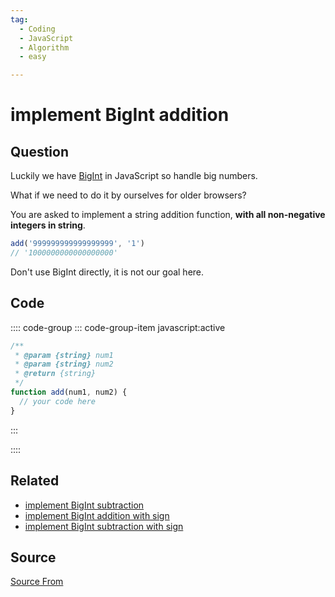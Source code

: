 ```yaml
---
tag:
  - Coding
  - JavaScript
  - Algorithm
  - easy

---
```

  
# implement BigInt addition

## Question
Luckily we have [BigInt](https://developer.mozilla.org/en-US/docs/Web/JavaScript/Reference/Global_Objects/BigInt) in JavaScript so handle big numbers.

What if we need to do it by ourselves for older browsers?

You are asked to implement a string addition function, **with all non-negative integers in string**.

```js
add('999999999999999999', '1')
// '1000000000000000000'
```

Don't use BigInt directly, it is not our goal here.

## Code
:::: code-group
::: code-group-item javascript:active
```javascript
/**
 * @param {string} num1
 * @param {string} num2
 * @return {string}
 */
function add(num1, num2) {
  // your code here
}
```
:::
    
::::


## Related

+ [implement BigInt subtraction](./implement-BigInt-subtraction)
+ [implement BigInt addition with sign](./implement-BigInt-addition-with-sign)
+ [implement BigInt subtraction with sign](./implement-BigInt-subtraction-with-sign)
##  Source
[Source From](https://bigfrontend.dev/problem/add-BigInt-string)

  